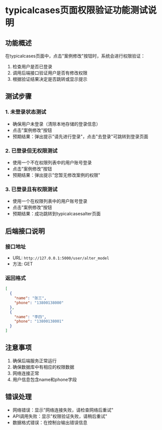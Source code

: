 # typicalcases页面权限验证功能测试说明

## 功能概述
在typicalcases页面中，点击"案例修改"按钮时，系统会进行权限验证：
1. 检查用户是否已登录
2. 调用后端接口验证用户是否有修改权限
3. 根据验证结果决定是否跳转或显示提示

## 测试步骤

### 1. 未登录状态测试
- 确保用户未登录（清除本地存储的登录信息）
- 点击"案例修改"按钮
- 预期结果：弹出提示"请先进行登录"，点击"去登录"可跳转到登录页面

### 2. 已登录但无权限测试
- 使用一个不在权限列表中的用户账号登录
- 点击"案例修改"按钮
- 预期结果：弹出提示"您暂无修改案例的权限"

### 3. 已登录且有权限测试
- 使用一个在权限列表中的用户账号登录
- 点击"案例修改"按钮
- 预期结果：成功跳转到typicalcasesalter页面

## 后端接口说明

### 接口地址
- URL: `http://127.0.0.1:5000/user/alter_model`
- 方法: GET

### 返回格式
```json
[
  {
    "name": "张三",
    "phone": "13800138000"
  },
  {
    "name": "李四", 
    "phone": "13800138001"
  }
]
```

## 注意事项
1. 确保后端服务正常运行
2. 确保数据库中有相应的权限数据
3. 网络连接正常
4. 用户信息包含name和phone字段

## 错误处理
- 网络错误：显示"网络连接失败，请检查网络后重试"
- API调用失败：显示"权限验证失败，请稍后重试"
- 数据格式错误：在控制台输出错误信息 